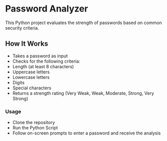# Password Analyzer
This Python project evaluates the strength of passwords based on common security criteria.

## How It Works
- Takes a password as input
- Checks for the following criteria:
- Length (at least 8 characters)
- Uppercase letters
- Lowercase letters
- Digits
- Special characters
- Returns a strength rating (Very Weak, Weak, Moderate, Strong, Very Strong)

### Usage
- Clone the repository
- Run the Python Script
- Follow on-screen prompts to enter a password and receive the analysis